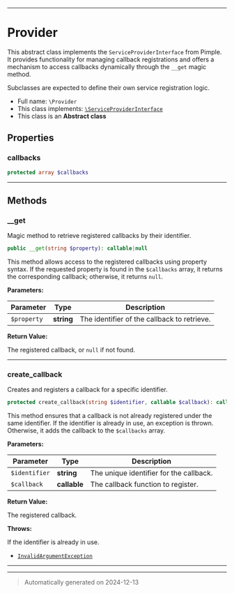 ***

# Provider

This abstract class implements the `ServiceProviderInterface` from Pimple. It provides functionality for managing
callback registrations and offers a mechanism to access callbacks dynamically through the `__get` magic method.

Subclasses are expected to define their own service registration logic.

* Full name: `\Provider`
* This class implements:
[`\ServiceProviderInterface`](./classes/ServiceProviderInterface.md)
* This class is an **Abstract class**



## Properties


### callbacks



```php
protected array $callbacks
```







***

## Methods


### __get

Magic method to retrieve registered callbacks by their identifier.

```php
public __get(string $property): callable|null
```

This method allows access to the registered callbacks using property syntax. If the requested property is found
in the `$callbacks` array, it returns the corresponding callback; otherwise, it returns `null`.






**Parameters:**

| Parameter | Type | Description |
|-----------|------|-------------|
| `$property` | **string** | The identifier of the callback to retrieve. |


**Return Value:**

The registered callback, or `null` if not found.




***

### create_callback

Creates and registers a callback for a specific identifier.

```php
protected create_callback(string $identifier, callable $callback): callable
```

This method ensures that a callback is not already registered under the same identifier. If the identifier is
already in use, an exception is thrown. Otherwise, it adds the callback to the `$callbacks` array.






**Parameters:**

| Parameter | Type | Description |
|-----------|------|-------------|
| `$identifier` | **string** | The unique identifier for the callback. |
| `$callback` | **callable** | The callback function to register. |


**Return Value:**

The registered callback.



**Throws:**
<p>If the identifier is already in use.</p>

- [`InvalidArgumentException`](./classes/InvalidArgumentException.md)



***


***
> Automatically generated on 2024-12-13
